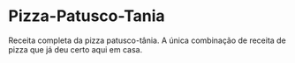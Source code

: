 # Pizza-Patusco-Tania
Receita completa da pizza patusco-tânia. A única combinação de receita de pizza que já deu certo aqui em casa.

